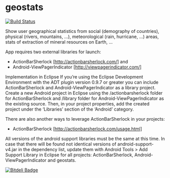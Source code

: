 geostats
========
[![Build Status](https://travis-ci.org/xpavlic4/geostats2.svg?branch=master)](https://travis-ci.org/xpavlic4/geostats2)

Show user geographical statistics from social (demography of countries), physical (rivers, mountains, ...), meteorological (rain, hurricane, ...) areas, stats of extraction of mineral resources on Earth, ...

App requires two external libraries for launch:
- ActionBarSherlock [http://actionbarsherlock.com/] and
- Android-ViewPagerIndicator [http://viewpagerindicator.com/]

Implementation in Eclipse
If you’re using the Eclipse Development Environment with the ADT plugin version 0.9.7 or greater
you can include ActionBarSherlock and Android-ViewPagerIndicator as a library project.
Create a new Android project in Eclipse using the /actionbarsherlock folder for ActionBarSherlock
and /library folder for Android-ViewPagerIndicator as the existing source.
Then, in your project properties, add the created project under the ‘Libraries’ section of the ‘Android’ category.

There are also another ways to leverage ActionBarSherlock in your projects:
- ActionBarSherlock [http://actionbarsherlock.com/usage.html]

All versions of the android support libraries must be the same at this time. In case that there will be found
not identical versions of android-support-v4.jar in the dependency list, update them with Android Tools > Add Support Library
in Eclipse for all projects: ActionBarSherlock, Android-ViewPagerIndicator and geostats.


[![Bitdeli Badge](https://d2weczhvl823v0.cloudfront.net/xpavlic4/geostats2/trend.png)](https://bitdeli.com/free "Bitdeli Badge")

